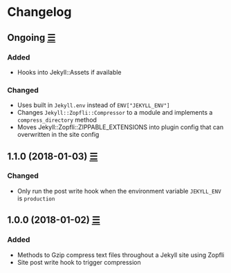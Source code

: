 # Changelog

## Ongoing [☰](https://github.com/philnash/jekyll-gzip/compare/v1.1.0...master)

### Added

* Hooks into Jekyll::Assets if available

### Changed

* Uses built in `Jekyll.env` instead of `ENV["JEKYLL_ENV"]`
* Changes `Jekyll::Zopfli::Compressor` to a module and implements a `compress_directory` method
* Moves Jekyll::Zopfli::ZIPPABLE_EXTENSIONS into plugin config that can overwritten in the site config

## 1.1.0 (2018-01-03) [☰](https://github.com/philnash/jekyll-zopfli/compare/v1.0.0...v1.1.0)

### Changed

* Only run the post write hook when the environment variable `JEKYLL_ENV` is `production`

## 1.0.0 (2018-01-02) [☰](https://github.com/philnash/jekyll-zopfli/commits/v1.0.0)

### Added

* Methods to Gzip compress text files throughout a Jekyll site using Zopfli
* Site post write hook to trigger compression
